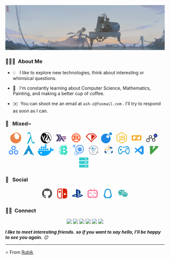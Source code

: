 <!--
**ash-z01/ash-z01** is a ✨ _special_ ✨ repository because its `README.md` (this file) appears on your GitHub profile.
-->

<!-- ![Banner](https://github.com/ash-z01/ash-z01/assets/imgs/touhou-mini.png) -->

<!-- ![Banner](assets/imgs/touhou-lite.png) -->

![Banner](assets/imgs/ys.jpg)

### 👨🏻‍💻 &nbsp;About Me

* 💡 &nbsp; I like to explore new technologies, think about interesting or whimsical questions.

* 🌱 &nbsp; I'm constantly learning about Computer Science, Mathematics, Painting, and making a better cup of coffee.

* ✉️ &nbsp;You can shoot me an email at `ash-z@foxmail.com` . I'll try to respond as soon as I can.


### 🎨 &nbsp; Mixed~
<!-- ### 🛠😜 &nbsp; I use it~ -->

<p align="center">
<code><img height="36" src="assets/svg/firefox.svg" alt="firefox"></code>
&nbsp;
<code><img height="36" src="assets/svg/scheme.svg" alt="scheme"></code>
&nbsp;
<code><img height="36" src="assets/svg/lisp.svg" alt="lisp"></code>
&nbsp;
<code><img height="36" src="assets/svg/haskell.svg" alt="haskell"></code>
&nbsp;
<code><img height="36" src="assets/svg/rust.svg" alt="rust"></code>
&nbsp;
<code><img height="36" src="assets/svg/ruby.svg" alt="ruby"></code>
&nbsp;
<code><img height="36" src="assets/svg/lua.svg" alt="lua"></code>
&nbsp;
<code><img height="36" src="assets/svg/javascript.svg" alt="js"></code>
&nbsp;
<code><img height="36" src="assets/svg/zig.svg" alt="zig"></code>
&nbsp;
<code><img height="36" src="assets/svg/neuralNetwork.svg" alt="nn"></code>
&nbsp;
<code><img height="36" src="assets/svg/distributed.svg" alt="distributed"></code>
&nbsp;
<code><img height="36" src="assets/svg/arch_linux.svg" alt="arch_linux"></code>
&nbsp;
<code><img height="36" src="assets/svg/container.svg" alt="container"></code>
&nbsp;
<code><img height="36" src="assets/svg/blockchain.svg" alt="blockchain"></code>
&nbsp;
<code><img height="36" src="assets/svg/cell.svg" alt="cell"></code>
&nbsp;
<code><img height="36" src="assets/svg/metacell.svg" alt="metacell"></code>
&nbsp;
<code><img height="36" src="assets/svg/rubik_cube.svg" alt="rubik-cube"></code>
&nbsp;
<code><img height="36" src="assets/svg/game.svg" alt="game"></code>
&nbsp;
<code><img height="36" src="assets/svg/vscode.svg" alt="vscode"></code>
&nbsp;
<code><img height="36" src="assets/svg/vim.svg" alt="vim"></code>
&nbsp;
<code><img height="36" src="assets/svg/storage.svg" alt="storage"></code>
&nbsp;
</p>

### 🍻 &nbsp; Social

<p align="center">
<code><img height="36" src="assets/svg/github.svg" alt="github"></code>
&nbsp;
<code><img height="36" src="assets/svg/ns.svg" alt="ns"></code>
&nbsp;
<code><img height="36" src="assets/svg/ps4.svg" alt="ps"></code>
&nbsp;
<code><img height="36" src="assets/svg/bilibili.svg" alt="bilibili"></code>
&nbsp;
<code><img height="36" src="assets/svg/qq.svg" alt="qq"></code>
&nbsp;
<code><img height="36" src="assets/svg/wechat.svg" alt="wechat"></code>
</p>

<!-- ### ⚙️ &nbsp; GitHub Analytics

<p align="center">
    
<img height="180em" src="https://github-readme-stats-eight-theta.vercel.app/api?username=ash-z01&show_icons=true&theme=dracula&include_all_commits=true&count_private=true&hide=prs" />

<img height="120em" src="https://github-readme-stats-eight-theta.vercel.app/api/top-langs/?username=ash-z01&layout=compact&hide=html,css&theme=onedark" />

</p> -->

### 🤝🏻 &nbsp;Connect

<p align="center">

<a href="https://github.com/ash-z01">
<img src="https://img.shields.io/badge/-GitHub-3423A6?style=flat-square&color=black&logo=GitHub&logoColor=white"/></a>

<a href="1445684859">
<img src="https://img.shields.io/badge/1445684859-1877F2?style=flat-square&logo=Tencent-QQ&logoColor=white"/></a>

<a href="ash-z01@qq.com">
<img src="https://img.shields.io/badge/-ash&ndash;z01@qq.com-1769FF?style=flat-square&logo=Gmail&logoColor=white"/></a>

<a href="E-Meow">
<img src="https://img.shields.io/badge/E&ndash;Meow-D14836?style=flat-square&logo=Nintendo-Switch&logoColor=white"/></a>

<a href="XYZ-Meow">
<img src="https://img.shields.io/badge/XYZ&ndash;Meow-1877F2?style=flat-square&&color=green&logo=WeChat&logoColor=white"/></a>

<a href="https://space.bilibili.com/123004091/">
<img src="https://img.shields.io/badge/Rubik-E4405F?style=flat-square&logo=Bilibili&logoColor=white"/></a>

</p>

<em>
    <b>I like to meet interesting friends.</b>
    <b>so if you want to say hello, </b>
    <b>I'll be happy to see you again.</b> 😊
</em>

---
⭐️ From [Rubik](https://github.com/ash-z01)
